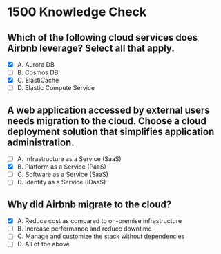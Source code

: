 # 1500 Knowledge Check

## Which of the following cloud services does Airbnb leverage? Select all that apply.

- [X] A. Aurora DB
- [ ] B. Cosmos DB
- [X] C. ElastiCache
- [ ] D. Elastic Compute Service

## A web application accessed by external users needs migration to the cloud. Choose a cloud deployment solution that simplifies application administration.

- [ ] A. Infrastructure as a Service (SaaS)
- [X] B. Platform as a Service (PaaS)
- [ ] C. Software as a Service (SaaS)
- [ ] D. Identity as a Service (IDaaS)

## Why did Airbnb migrate to the cloud?

- [X] A. Reduce cost as compared to on-premise infrastructure
- [ ] B. Increase performance and reduce downtime
- [ ] C. Manage and customize the stack without dependencies
- [ ] D. All of the above

